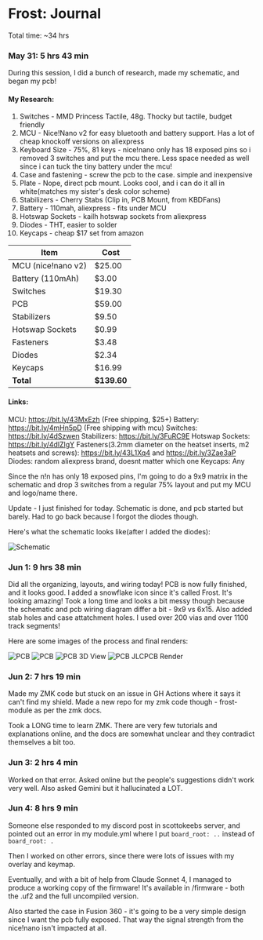 # Frost: Journal
Total time: ~34 hrs

### May 31: 5 hrs 43 min
During this session, I did a bunch of research, made my schematic, and began my pcb!

#### My Research:
1. Switches - MMD Princess Tactile, 48g. Thocky but tactile, budget friendly
2. MCU - Nice!Nano v2 for easy bluetooth and battery support. Has a lot of cheap knockoff versions on aliexpress
3. Keyboard Size - 75%, 81 keys - nice!nano only has 18 exposed pins so i removed 3 switches and put the mcu there. Less space needed as well since i can tuck the tiny battery under the mcu!
4. Case and fastening - screw the pcb to the case. simple and inexpensive
5. Plate - Nope, direct pcb mount. Looks cool, and i can do it all in white(matches my sister's desk color scheme)
6. Stabilizers - Cherry Stabs (Clip in, PCB Mount, from KBDFans)
7. Battery - 110mah, aliexpress - fits under MCU
8. Hotswap Sockets - kailh hotswap sockets from aliexpress
9. Diodes - THT, easier to solder
10. Keycaps - cheap $17 set from amazon

| Item               | Cost   |
|--------------------|--------|
| MCU (nice!nano v2) | $25.00 |
| Battery (110mAh)   | $3.00  |
| Switches           | $19.30 |
| PCB                | $59.00 |
| Stabilizers        | $9.50  |
| Hotswap Sockets    | $0.99  |
| Fasteners          | $3.48  |
| Diodes             | $2.34  |
| Keycaps            | $16.99 |
| **Total**          | **$139.60** |

#### Links:

MCU: https://bit.ly/43MxEzh (Free shipping, $25+)
Battery: https://bit.ly/4mHn5pD (Free shipping with mcu)
Switches: https://bit.ly/4dSzwen
Stabilizers: https://bit.ly/3FuRC9E
Hotswap Sockets: https://bit.ly/4dIZlgY
Fasteners(3.2mm diameter on the heatset inserts, m2 heatsets and screws): https://bit.ly/43L1Xq4 and https://bit.ly/3Zae3aP
Diodes: random aliexpress brand, doesnt matter which one
Keycaps: Any

Since the n!n has only 18 exposed pins, I'm going to do a 9x9 matrix in the schematic and drop 3 switches from a regular 75% layout and put my MCU and logo/name there.

Update - I just finished for today. Schematic is done, and pcb started but barely. Had to go back because I forgot the diodes though.

Here's what the schematic looks like(after I added the diodes):

![Schematic](https://hc-cdn.hel1.your-objectstorage.com/s/v3/b4f662f5a937066d842f1df2b81d933781cc0f1c_cleanshot_2025-06-01_at_14.40.17.png)

### Jun 1: 9 hrs 38 min
Did all the organizing, layouts, and wiring today! PCB is now fully finished, and it looks good. I added a snowflake icon since it's called Frost. It's looking amazing! Took a long time and looks a bit messy though because the schematic and pcb wiring diagram differ a bit - 9x9 vs 6x15. Also added stab holes and case attatchment holes. I used over 200 vias and over 1100 track segments!

Here are some images of the process and final renders:

![PCB](https://hc-cdn.hel1.your-objectstorage.com/s/v3/e52fe4e04f64aef6a7810594c349aeeb419c2bca_cleanshot_2025-06-01_at_14.43.55.png)
![PCB](https://hc-cdn.hel1.your-objectstorage.com/s/v3/8e2605a99a3ffef96b647e3e74ac65c6e4645698_cleanshot_2025-06-01_at_14.49.07.png)
![PCB 3D View](https://hc-cdn.hel1.your-objectstorage.com/s/v3/7472dd4400217b645455c171a07442d5b0f28683_cleanshot_2025-06-01_at_14.50.39.png)
![PCB JLCPCB Render](https://hc-cdn.hel1.your-objectstorage.com/s/v3/d1286d84882b28505fd7c4d1f33979fc95306325_cleanshot_2025-06-01_at_14.53.43.png)

### Jun 2: 7 hrs 19 min

Made my ZMK code but stuck on an issue in GH Actions where it says it can't find my shield. Made a new repo for my zmk code though - frost-module as per the zmk docs.

Took a LONG time to learn ZMK. There are very few tutorials and explanations online, and the docs are somewhat unclear and they contradict themselves a bit too.

### Jun 3: 2 hrs 4 min

Worked on that error. Asked online but the people's suggestions didn't work very well. Also asked Gemini but it hallucinated a LOT.

### Jun 4: 8 hrs 9 min

Someone else responded to my discord post in scottokeebs server, and pointed out an error in my module.yml where I put ```board_root: ..``` instead of ```board_root: .```

Then I worked on other errors, since there were lots of issues with my overlay and keymap.

Eventually, and with a bit of help from Claude Sonnet 4, I managed to produce a working copy of the firmware! It's available in /firmware - both the .uf2 and the full uncompiled version.

Also started the case in Fusion 360 - it's going to be a very simple design since I want the pcb fully exposed. That way the signal strength from the nice!nano isn't impacted at all.